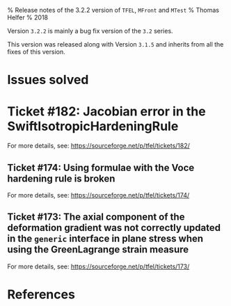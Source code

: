 % Release notes of the 3.2.2 version of `TFEL`, `MFront` and `MTest`
% Thomas Helfer
% 2018

Version `3.2.2` is mainly a bug fix version of the `3.2` series.

This version was released along with Version `3.1.5` and inherits from
all the fixes of this version.


# Issues solved

# Ticket #182: Jacobian error in the SwiftIsotropicHardeningRule

For more details, see: <https://sourceforge.net/p/tfel/tickets/182/>

## Ticket #174: Using formulae with the Voce hardening rule is broken

For more details, see: <https://sourceforge.net/p/tfel/tickets/174/>

## Ticket #173: The axial component of the deformation gradient was not correctly updated in the `generic` interface in plane stress when using the GreenLagrange strain measure

For more details, see: <https://sourceforge.net/p/tfel/tickets/173/>

# References

